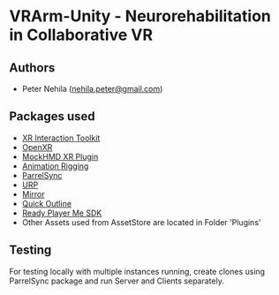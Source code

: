 # VRArm-Unity - Neurorehabilitation in Collaborative VR

## Authors

- Peter Nehila (nehila.peter@gmail.com)

## Packages used

- [XR Interaction Toolkit](https://docs.unity3d.com/Packages/com.unity.xr.interaction.toolkit@2.2/manual/index.html)
- [OpenXR](https://docs.unity3d.com/Packages/com.unity.xr.openxr@1.6/manual/index.html)
- [MockHMD XR Plugin](https://docs.unity3d.com/Packages/com.unity.xr.mock-hmd@1.3/manual/index.html)
- [Animation Rigging](https://docs.unity3d.com/Packages/com.unity.animation.rigging@1.1/manual/index.html)
- [ParrelSync](https://github.com/VeriorPies/ParrelSync/)
- [URP](https://docs.unity3d.com/Packages/com.unity.render-pipelines.universal@12.1/manual/index.html)
- [Mirror](https://assetstore.unity.com/packages/tools/network/mirror-129321)
- [Quick Outline](https://assetstore.unity.com/packages/tools/particles-effects/quick-outline-115488)
- [Ready Player Me SDK](https://docs.readyplayer.me/ready-player-me/integration-guides/unity)
- Other Assets used from AssetStore are located in Folder 'Plugins'

## Testing

For testing locally with multiple instances running, create clones using ParrelSync package and run Server and Clients separately.